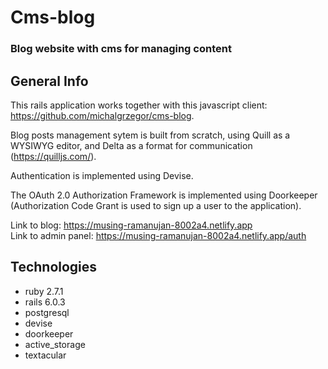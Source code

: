 # Cms-blog
### Blog website with cms for managing content

## General Info

This rails application works together with this javascript client: https://github.com/michalgrzegor/cms-blog.  
  
Blog posts management sytem is built from scratch, using Quill as a WYSIWYG editor, and Delta as a format for
communication (https://quilljs.com/).  
  
Authentication is implemented using Devise.  
  
The OAuth 2.0 Authorization Framework is implemented using Doorkeeper (Authorization Code Grant is used to sign up
a user to the application).  
  
Link to blog: https://musing-ramanujan-8002a4.netlify.app  
Link to admin panel: https://musing-ramanujan-8002a4.netlify.app/auth  

## Technologies

- ruby 2.7.1
- rails 6.0.3
- postgresql
- devise
- doorkeeper
- active_storage
- textacular
